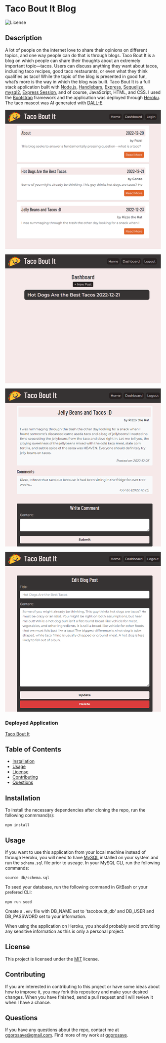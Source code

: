 # Taco Bout It Blog
![License](https://img.shields.io/badge/License-MIT-blue)

## Description
A lot of people on the internet love to share their opinions on different topics, and one way people can do that is through blogs. Taco Bout It is a blog on which people can share their thoughts about an extremely important topic—tacos. Users can discuss anything they want about tacos, including taco recipes, good taco restaurants, or even what they think qualifies as taco! While the topic of the blog is presented in good fun, what’s more is the way in which the blog was built. Taco Bout It is a full stack application built with [Node.js](https://nodejs.org/en/), [Handlebars](https://www.npmjs.com/package/express-handlebars), [Express](https://www.npmjs.com/package/express), [Sequelize](https://sequelize.org/), [mysql2](https://www.npmjs.com/package/mysql2), [Express Session](https://www.npmjs.com/package/express-session), and of course, JavaScript, HTML, and CSS. I used the [Bootstrap](https://getbootstrap.com/docs/4.5) framework and the application was deployed through [Heroku](https://www.heroku.com/). The taco mascot was AI generated with [DALL-E](https://openai.com/dall-e-2/).

![Homepage](./public/images/homepage.png)

![Dashboard](./public/images/dashboard.png)

![Blog Post](./public/images/blogpost.png)

![Update Post](./public/images/updatepost.png)

### Deployed Application

[Taco Bout It](https://taco-bout-it-blog.herokuapp.com/)

## Table of Contents 

- [Installation](#installation)
- [Usage](#usage)
- [License](#license)
- [Contributing](#contributing)
- [Questions](#questions)

## Installation

To install the necessary dependencies after cloning the repo, run the following conmmand(s):
  
```
npm install
```

## Usage

If you want to use this application from your local machine instead of through Heroku, you will need to have [MySQL](https://coding-boot-camp.github.io/full-stack/mysql/mysql-installation-guide) installed on your system and run the `schema.sql` file prior to useage. In your MySQL CLI, run the following commands:

```
source db/schema.sql
```
To seed your database, run the following command in GitBash or your prefered CLI:

```
npm run seed
```
Create a `.env` file with DB_NAME set to 'tacoboutit_db' and DB_USER and DB_PASSWORD set to your information. 

When using the application on Heroku, you should probably avoid providing any sensitive information as this is only a personal project. 

## License

This project is licensed under the 	[MIT](https://github.com/ggorosave/Taco_Bout_It_Blog/blob/main/LICENSE) license.

## Contributing

If you are interested in contributing to this project or have some ideas about how to improve it, you may fork this repository and make your desired changes. When you have finished, send a pull request and I will review it when I have a chance.


## Questions

If you have any questions about the repo, contact me at [ggorosave@gmail.com](mailto:ggorosave@gmail.com). Find more of my work at [ggorosave](https://https://github.com/ggorosave).
